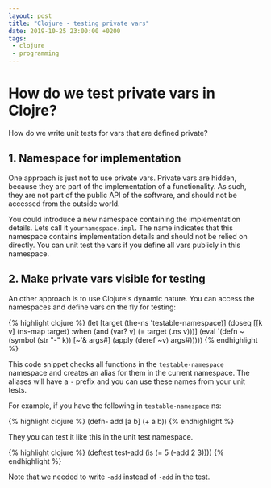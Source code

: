```yaml
---
layout: post
title: "Clojure - testing private vars"
date: 2019-10-25 23:00:00 +0200
tags:
 - clojure
 - programming
---
```


# How do we test private vars in Clojre?

How do we write unit tests for vars that are defined private?

## 1. Namespace for implementation

One approach is just not to use private vars. Private vars are hidden, because
they are part of the implementation of a functionality. As such, they are not
part of the public API of the software, and should not be accessed from the
outside world.

You could introduce a new namespace containing the implementation details. Lets
call it `yournamespace.impl`. The name indicates that this namespace contains
implementation details and should not be relied on directly. You can unit test
the vars if you define all vars publicly in this namespace.


## 2. Make private vars visible for testing

An other approach is to use Clojure's dynamic nature. You can access the namespaces
and define vars on the fly for testing:

{% highlight clojure %}
(let [target (the-ns 'testable-namespace)]
  (doseq [[k v] (ns-map target)
          :when (and (var? v) (= target (.ns v)))]
    (eval `(defn ~(symbol (str "-" k)) [~'& args#] (apply (deref ~v) args#)))))
{% endhighlight %}

This code snippet checks all functions in the `testable-namespace` namespace and
creates an alias for them in the current namespace. The aliases will have a `-`
prefix and you can use these names from your unit tests.

For example, if you have the following in `testable-namespace` ns:

{% highlight clojure %}
(defn- add [a b] (+ a b))
{% endhighlight %}

They you can test it like this in the unit test namespace.

{% highlight clojure %}
(deftest test-add
  (is (= 5 (-add 2 3))))
{% endhighlight %}

Note that we needed to write `-add` instead of `-add` in the test.
